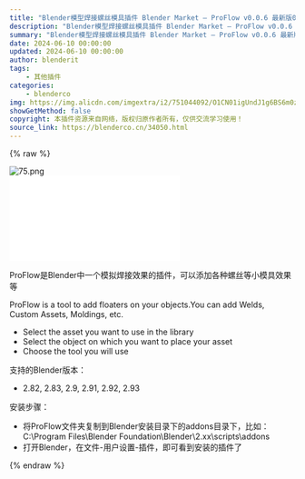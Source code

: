 ```yaml
---
title: "Blender模型焊接螺丝模具插件 Blender Market – ProFlow v0.0.6 最新版0.1.4"
description: "Blender模型焊接螺丝模具插件 Blender Market – ProFlow v0.0.6 最新版0.1.4"
summary: "Blender模型焊接螺丝模具插件 Blender Market – ProFlow v0.0.6 最新版0.1.4"
date: 2024-06-10 00:00:00
updated: 2024-06-10 00:00:00
author: blenderit
tags: 
    - 其他插件
categories:
    - blenderco
img: https://img.alicdn.com/imgextra/i2/751044092/O1CN01igUndJ1g6BS6m0zzU_!!751044092.png
showGetMethod: false
copyright: 本插件资源来自网络，版权归原作者所有，仅供交流学习使用！
source_link: https://blenderco.cn/34050.html
---
```


{% raw %}
<p><img class="aligncenter" src="https://img.alicdn.com/imgextra/i2/751044092/O1CN01igUndJ1g6BS6m0zzU_!!751044092.png" alt="75.png"><br>
<iframe src="//player.bilibili.com/player.html?aid=680826457&amp;bvid=BV1oS4y1575g&amp;cid=490240879&amp;page=1" frameborder="no" scrolling="no" allowfullscreen="allowfullscreen"> </iframe></p><p>ProFlow是Blender中一个模拟焊接效果的插件，可以添加各种螺丝等小模具效果等</p><p>ProFlow is a tool to add floaters on your objects.You can add Welds, Custom Assets, Moldings, etc.</p><ul>
<li>Select the asset you want to use in the library</li>
<li>Select the object on which you want to place your asset</li>
<li>Choose the tool you will use</li>
</ul><p>支持的Blender版本：</p><ul>
<li>2.82, 2.83, 2.9, 2.91, 2.92, 2.93</li>
</ul><p>安装步骤：</p><ul>
<li>将ProFlow文件夹复制到Blender安装目录下的addons目录下，比如：C:\Program Files\Blender Foundation\Blender\2.xx\scripts\addons</li>
<li>打开Blender，在文件-用户设置-插件，即可看到安装的插件了</li>
</ul>
<div style="display: none">blenderco</div>
{% endraw %}